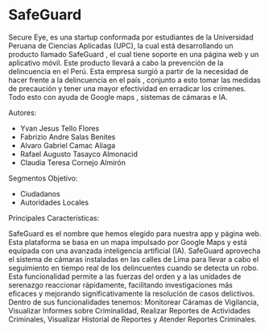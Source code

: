 # SafeGuard
Secure Eye, es una startup conformada por estudiantes de la Universidad Peruana de Ciencias Aplicadas (UPC), la cual está desarrollando un producto llamado SafeGuard , el cual tiene soporte en una página web y un aplicativo móvil. Este producto llevará a cabo la prevención de la delincuencia en el Perú.
Esta empresa surgió a partir de la necesidad de hacer frente a la delincuencia en el país , conjunto a esto tomar las medidas de precaución y tener una mayor efectividad en erradicar los crímenes. Todo esto con  ayuda de Google maps , sistemas de cámaras e IA.

Autores:
- Yvan Jesus Tello Flores
- Fabrizio Andre Salas Benites
- Alvaro Gabriel Camac Aliaga 
- Rafael Augusto Tasayco Almonacid
- Claudia Teresa Cornejo Almirón

Segmentos Objetivo:
- Ciudadanos
- Autoridades Locales

Principales Características:

SafeGuard es el nombre que hemos elegido para nuestra app y página web. Esta plataforma se basa en un mapa impulsado por Google Maps y está equipada con una avanzada inteligencia artificial (IA). SafeGuard aprovecha el sistema de cámaras instaladas en las calles de Lima para llevar a cabo el seguimiento en tiempo real de los delincuentes cuando se detecta un robo. Esta funcionalidad permite a las fuerzas del orden y a las unidades de serenazgo reaccionar rápidamente, facilitando investigaciones más eficaces y mejorando significativamente la resolución de casos delictivos.
Dentro de sus funcionalidades tenemos: Monitorear Cáramas de Vigilancia, Visualizar Informes sobre Criminalidad, Realizar Reportes de Actividades Criminales, Visualizar Historial de Reportes y Atender Reportes Criminales.
